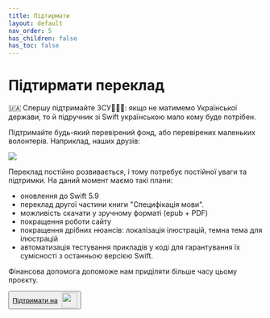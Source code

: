 ```yaml
---
title: Підтирмати
layout: default
nav_order: 5
has_children: false
has_toc: false
---
```


# Підтирмати переклад

🇺🇦 Спершу підтримайте ЗСУ💪🇺🇦: якщо не матимемо Української держави, то й підручник зі Swift українською мало кому буде потрібен. 

Підтримайте будь-який перевірений фонд, або перевірених маленьких волонтерів. Наприклад, наших друзів:

<a href="https://www.volonter-ukraina.com">
    <img src="/assets/images/volonteer-banner.jpeg"/>
</a>



Переклад постійно розвивається, і тому потребує постійної уваги та підтримки. На даний момент маємо такі плани:
 - оновлення до Swift 5.9
 - переклад другої частини книги "Специфікація мови". 
 - можливість скачати у зручному форматі (epub + PDF)
 - покращення роботи сайту
 - покращення дрібних нюансів: локалізація ілюстрацій, темна тема для ілюстрацій
 - автоматизація тестування прикладів у коді для гарантування їх сумісності з останньою версією Swift. 

Фінансова допомога допоможе нам приділяти більше часу цьому проєкту. 

<a target="_blank" href="https://donatello.to/killobatt">
    <button class="btn js-toggle-dark-mode" style="margin-right: 8px; display: flex; align-items: center;">
        <span style="margin-right: 8px;">Підтримати на </span>
        <img style="height:30px;" src="/assets/images/donatello_logo.svg"/>
    </button>
</a>

